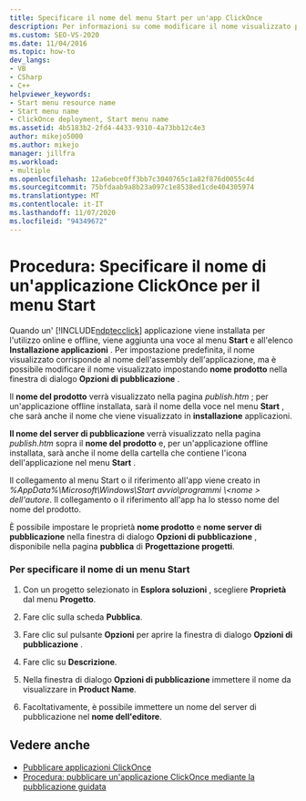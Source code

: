 ```yaml
---
title: Specificare il nome del menu Start per un'app ClickOnce
description: Per informazioni su come modificare il nome visualizzato per l'applicazione ClickOnce, impostare nome prodotto nella finestra di dialogo Opzioni di pubblicazione.
ms.custom: SEO-VS-2020
ms.date: 11/04/2016
ms.topic: how-to
dev_langs:
- VB
- CSharp
- C++
helpviewer_keywords:
- Start menu resource name
- Start menu name
- ClickOnce deployment, Start menu name
ms.assetid: 4b5183b2-2fd4-4433-9310-4a73bb12c4e3
author: mikejo5000
ms.author: mikejo
manager: jillfra
ms.workload:
- multiple
ms.openlocfilehash: 12a6ebce0ff3bb7c3040765c1a82f876d0055c4d
ms.sourcegitcommit: 75bfdaab9a8b23a097c1e8538ed1cde404305974
ms.translationtype: MT
ms.contentlocale: it-IT
ms.lasthandoff: 11/07/2020
ms.locfileid: "94349672"
---
```

# <a name="how-to-specify-a-start-menu-name-for-a-clickonce-application"></a>Procedura: Specificare il nome di un'applicazione ClickOnce per il menu Start
Quando un' [!INCLUDE[ndptecclick](../deployment/includes/ndptecclick_md.md)] applicazione viene installata per l'utilizzo online e offline, viene aggiunta una voce al menu **Start** e all'elenco **Installazione applicazioni** . Per impostazione predefinita, il nome visualizzato corrisponde al nome dell'assembly dell'applicazione, ma è possibile modificare il nome visualizzato impostando **nome prodotto** nella finestra di dialogo **Opzioni di pubblicazione** .

 Il **nome del prodotto** verrà visualizzato nella pagina *publish.htm* ; per un'applicazione offline installata, sarà il nome della voce nel menu **Start** , che sarà anche il nome che viene visualizzato in **installazione** applicazioni.

 **Il nome del server di pubblicazione** verrà visualizzato nella pagina *publish.htm* sopra il **nome del prodotto** e, per un'applicazione offline installata, sarà anche il nome della cartella che contiene l'icona dell'applicazione nel menu **Start** .

 Il collegamento al menu Start o il riferimento all'app viene creato in *%AppData%\Microsoft\Windows\Start avvio\programmi \\<nome \> dell'autore*. Il collegamento o il riferimento all'app ha lo stesso nome del nome del prodotto.

 È possibile impostare le proprietà **nome prodotto** e **nome server di pubblicazione** nella finestra di dialogo **Opzioni di pubblicazione** , disponibile nella pagina **pubblica** di **Progettazione progetti**.

### <a name="to-specify-a-start-menu-name"></a>Per specificare il nome di un menu Start

1. Con un progetto selezionato in **Esplora soluzioni** , scegliere **Proprietà** dal menu **Progetto**.

2. Fare clic sulla scheda **Pubblica**.

3. Fare clic sul pulsante **Opzioni** per aprire la finestra di dialogo **Opzioni di pubblicazione** .

4. Fare clic su **Descrizione**.

5. Nella finestra di dialogo **Opzioni di pubblicazione** immettere il nome da visualizzare in **Product Name**.

6. Facoltativamente, è possibile immettere un nome del server di pubblicazione nel **nome dell'editore**.

## <a name="see-also"></a>Vedere anche
- [Pubblicare applicazioni ClickOnce](../deployment/publishing-clickonce-applications.md)
- [Procedura: pubblicare un'applicazione ClickOnce mediante la pubblicazione guidata](../deployment/how-to-publish-a-clickonce-application-using-the-publish-wizard.md)